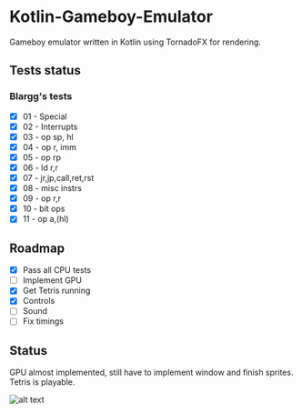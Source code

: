 # Kotlin-Gameboy-Emulator

Gameboy emulator written in Kotlin using TornadoFX for rendering. 

## Tests status
### Blargg's tests
- [x] 01 - Special
- [x] 02 - Interrupts
- [x] 03 - op sp, hl
- [x] 04 - op r, imm
- [x] 05 - op rp
- [x] 06 - ld r,r
- [x] 07 - jr,jp,call,ret,rst
- [x] 08 - misc instrs
- [x] 09 - op r,r
- [x] 10 - bit ops
- [x] 11 - op a,(hl)

## Roadmap
- [x] Pass all CPU tests
- [ ] Implement GPU
- [x] Get Tetris running
- [x] Controls
- [ ] Sound
- [ ] Fix timings

## Status
GPU almost implemented, still have to implement window and finish sprites. Tetris is playable.

![alt text](https://media.giphy.com/media/51WvJVuSGZAu9jbbLM/giphy.gif)
